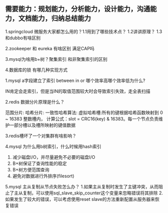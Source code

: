 ## 需要能力：规划能力，分析能力，设计能力，沟通能力，文档能力，归纳总结能力

1.springcloud 微服务大家都怎么用的？1.1用到了哪些技术点？
1.2讲讲原理？
1.3 和dubbo有啥区别

2.zookeeper 和 eureka 有啥区别 满足CAP吗

3.mysql为啥用b+树？聚集索引 和非聚集索引的区别

4.数据库的锁 有哪几种实现方式

1.mysql a字段建立了索引 between in or 哪个效率高哪个效率低为什么?

IN肯定会走索引，但是当IN的取值范围较大时会导致索引失效，走全表扫描

2.redis 数据分片原理是什么？

范围分片:
哈希分片:
一致性哈希算法:
虚拟哈希槽:所有的键根据哈希函数映射到 0 ~ 16383 整数槽内，
计算公式：slot = CRC16(key) & 16383。每一个节点负责维护一部分槽以及槽所映射的键值数据

3.redis槽坏了一个对集群有啥影响？

4.mysql 为什么用b树索引，什么时候用hash索引

1. 减少磁盘I/O，并尽量避免不必要的磁盘I/O
2. B+树保证了查询性能的稳定
3. B+树方便范围查询
4. 避免对数据进行外排序(filesort)

5.mysql 主从复制从节点失败怎么办？
1.如果主从复制时发生了主键冲突，从而阻止了主从复制，可以使用sql_slave_skip_counter这个变量来忽略错误将其排除
2.如果发生了较大的错误，可以考虑使用reset slave的方法重新配置从服务器来恢复错误

